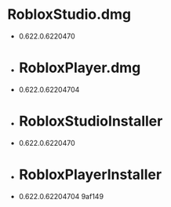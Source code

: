 # RobloxStudio.dmg
* 0.622.0.6220470

* # RobloxPlayer.dmg
* 0.622.0.62204704

* # RobloxStudioInstaller
* 0.622.0.6220470

* # RobloxPlayerInstaller
* 0.622.0.62204704 9af149
